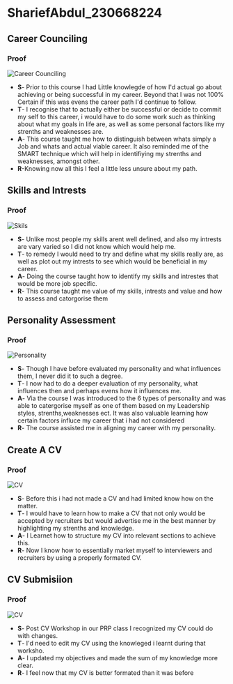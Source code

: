# ShariefAbdul_230668224
## Career Counciling
### Proof 
![Career Counciling](https://github.com/user-attachments/assets/2bf872f1-1d0d-4bf2-8f5d-adc7f43b58cc)
+ **S**- Prior to this course I had Little knowlegde of how I'd actual go about achieving or being successful in my career. Beyond that I was not 100% Certain if this was evens the career path I'd continue to follow.
+ **T**- I recognise that to actually either be successful or decide to commit my self to this career, i would have to do some work such as thinking about what my goals in life are, as well as some personal factors like my strenths
   and weaknesses are.
+ **A**- This course taught me how to distinguish between whats simply a Job and whats and actual viable career. It also reminded me of the SMART technique which will help in identifiying my strenths and weaknesses, amongst other.
+ **R**-Knowing now all this I feel a little less unsure about my path.


## Skills and Intrests
### Proof
![Skils](https://github.com/user-attachments/assets/66554de0-d9e3-4390-972e-a904814cf67c)
+ **S**- Unlike most people my skills arent well defined, and also my intrests are vary varied so I did not know which would help me.
+ **T**- to remedy I would need to try and define what my skills really are, as well as plot out my intrests to see which would be beneficial in my career.
+ **A**- Doing the course taught how to identify my skills and intrestes that would be more job specific.
+ **R**- This course taught me value of my skills, intrests and value and how to assess and catorgorise them


## Personality Assessment
### Proof
![Personality](https://github.com/user-attachments/assets/2c1371cb-737a-49e1-930b-f661e8f79d47)
+ **S**- Though I have before evaluated my personality and what influences them, I never did it to such a degree.
+ **T**- I now had to do a deeper evaluation of my personality, what influences then and perhaps evens how it influences me.
+ **A**- Via the course I was introduced to the 6 types of personality and was able to catergorise myself as one of them based on my Leadership styles, strenths,weaknesses ect. It was also valuable learning how certain factors 
   influce my career that i had not considered
+ **R**- The course assisted me in aligning my career with my personality.


## Create A CV
### Proof
![CV](https://github.com/user-attachments/assets/11bbb099-3ce0-4c97-9397-92881e4c87ac)
+ **S**- Before this i had not made a CV and had limited know how on the matter.
+ **T**- I would have to learn how to make a CV that not only would be accepted by recruiters but would advertise me in the best manner by highlighting my strenths and knowledge.
+ **A**- I Learnet how to structure my CV into relevant sections to achieve this.
+ **R**- Now I know how to essentially market myself to interviewers and recruiters by using a properly formated CV.


## CV Submisiion
### Proof
![CV](https://github.com/user-attachments/assets/85519bd7-149c-4906-aae5-495de16fd264)
+ **S**- Post CV Workshop in our PRP class I recognized my CV could do with changes.
+ **T**- I'd need to edit my CV using the knowleged i learnt during that worksho.
+ **A**- I updated my objectives and made the sum of my knowledge more clear. 
+ **R**- I feel now that my CV is better formated than it was before






